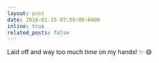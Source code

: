 ```yaml
---
layout: post
date: 2016-01-15 07:59:00-0400
inline: true
related_posts: false
---
```


Laid off and way too much time on my hands! :sparkles: :sweat_smile:
